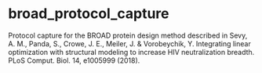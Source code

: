 # broad_protocol_capture
Protocol capture for the BROAD protein design method described in Sevy, A. M., Panda, S., Crowe, J. E., Meiler, J. & Vorobeychik, Y. Integrating linear optimization with structural modeling to increase HIV neutralization breadth. PLoS Comput. Biol. 14, e1005999 (2018).
